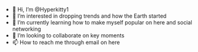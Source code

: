 - 👋 Hi, I’m @Hyperkitty1
- 👀 I’m interested in dropping trends and how the Earth started
- 🌱 I’m currently learning how to make myself popular on here and social networking
- 💞️ I’m looking to collaborate on key moments 
- 📫 How to reach me through email on here 

<!---
Hyperkitty1/Hyperkitty1 is a ✨ special ✨ repository because its `README.md` (this file) appears on your GitHub profile.
You can click the Preview link to take a look at your changes.
--->
